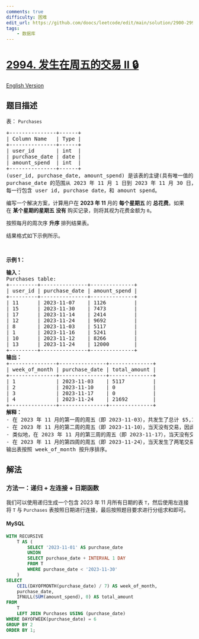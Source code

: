 ```yaml
---
comments: true
difficulty: 困难
edit_url: https://github.com/doocs/leetcode/edit/main/solution/2900-2999/2994.Friday%20Purchases%20II/README.md
tags:
    - 数据库
---
```


<!-- problem:start -->

# [2994. 发生在周五的交易 II 🔒](https://leetcode.cn/problems/friday-purchases-ii)

[English Version](/solution/2900-2999/2994.Friday%20Purchases%20II/README_EN.md)

## 题目描述

<!-- description:start -->

<p>表：&nbsp;<code>Purchases</code></p>

<pre>
+---------------+------+
| Column Name   | Type |
+---------------+------+
| user_id       | int  |
| purchase_date | date |
| amount_spend  | int  |
+---------------+------+
<meta charset="UTF-8" />(user_id, purchase_date, amount_spend) 是该表的主键(具有唯一值的列)。
purchase_date 的范围从 2023 年 11 月 1 日到 2023 年 11 月 30 日，并包括这两个日期。
每一行包含 user id, purchase date，和 amount spend。</pre>

<p>编写一个解决方案，计算用户在 <strong>2023 年 11</strong> 月的 <strong>每个星期五</strong> 的 <strong>总花费</strong>。如果在&nbsp;<strong>某个星期的星期五</strong> <strong>没有</strong> 购买记录，则将其视为花费金额为 <code>0</code>。</p>

<p><meta charset="UTF-8" /></p>

<p>按照每月的周次序&nbsp;<strong>升序</strong>&nbsp;排列结果表。</p>

<p>结果格式如下示例所示。</p>

<p>&nbsp;</p>

<p><b>示例 1：</b></p>

<pre>
<b>输入：</b>
Purchases table:
+---------+---------------+--------------+
| user_id | purchase_date | amount_spend |
+---------+---------------+--------------+
| 11      | 2023-11-07    | 1126         |
| 15      | 2023-11-30    | 7473         |
| 17      | 2023-11-14    | 2414         |
| 12      | 2023-11-24    | 9692         |
| 8       | 2023-11-03    | 5117         |
| 1       | 2023-11-16    | 5241         |
| 10      | 2023-11-12    | 8266         |
| 13      | 2023-11-24    | 12000        |
+---------+---------------+--------------+
<b>输出：</b> 
+---------------+---------------+--------------+
| week_of_month | purchase_date | total_amount |
+---------------+---------------+--------------+
| 1             | 2023-11-03    | 5117         |
| 2             | 2023-11-10    | 0            |
| 3             | 2023-11-17    | 0            |
| 4             | 2023-11-24    | 21692        |
+---------------+---------------+--------------+ 
<b>解释：</b>
- 在 2023 年 11 月的第一周的周五（即 2023-11-03），共发生了总计 $5,117 的交易。
- 在 2023 年 11 月的第二周的周五（即 2023-11-10），当天没有交易，因此在输出表中该天的值为 0。
- 类似地，在 2023 年 11 月的第三周的周五（即 2023-11-17），当天没有交易，因此在输出表中该天的值为 0。
- 在 2023 年 11 月的第四周的周五（即 2023-11-24），当天发生了两笔交易，分别为 $12,000 和 $9,692，总计 $21,692。
输出表按照 week_of_month 按升序排序。</pre>

<!-- description:end -->

## 解法

<!-- solution:start -->

### 方法一：递归 + 左连接 + 日期函数

我们可以使用递归生成一个包含 2023 年 11 月所有日期的表 `T`，然后使用左连接将 `T` 与 `Purchases` 表按照日期进行连接，最后按照题目要求进行分组求和即可。

<!-- tabs:start -->

#### MySQL

```sql
WITH RECURSIVE
    T AS (
        SELECT '2023-11-01' AS purchase_date
        UNION
        SELECT purchase_date + INTERVAL 1 DAY
        FROM T
        WHERE purchase_date < '2023-11-30'
    )
SELECT
    CEIL(DAYOFMONTH(purchase_date) / 7) AS week_of_month,
    purchase_date,
    IFNULL(SUM(amount_spend), 0) AS total_amount
FROM
    T
    LEFT JOIN Purchases USING (purchase_date)
WHERE DAYOFWEEK(purchase_date) = 6
GROUP BY 2
ORDER BY 1;
```

<!-- tabs:end -->

<!-- solution:end -->

<!-- problem:end -->
